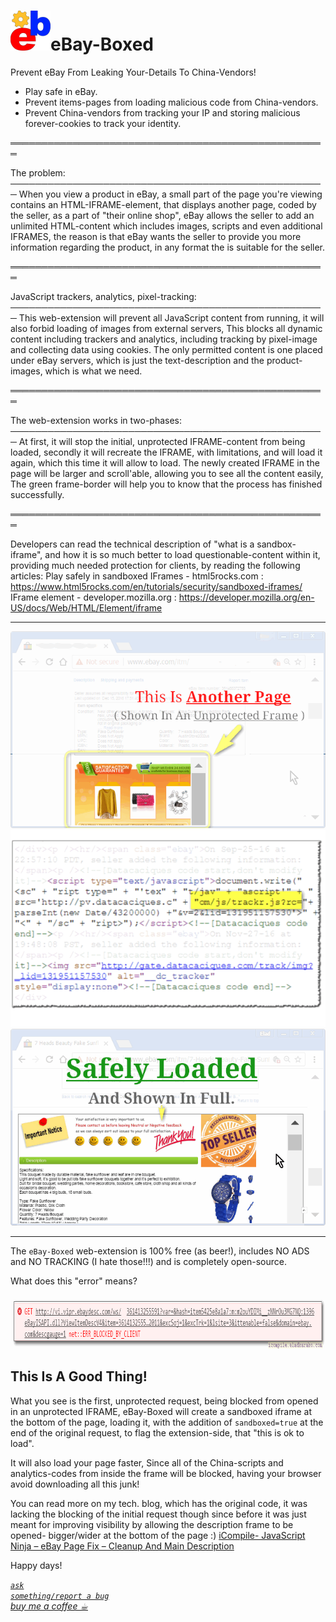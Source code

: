 <h1><img src="resources/icon.png" height="64" width="64"/>eBay-Boxed</h1>

Prevent eBay From Leaking Your-Details To China-Vendors!

- Play safe in eBay.
- Prevent items-pages from loading malicious code from China-vendors.
- Prevent China-vendors from tracking your IP and storing malicious forever-cookies to track your identity.

═══════════════════════════════════════════════════

The problem:
───────────────────────────────────────────────────
When you view a product in eBay, 
a small part of the page you're viewing contains an HTML-IFRAME-element, 
that displays another page, coded by the seller, as a part of "their online shop", 
eBay allows the seller to add an unlimited HTML-content which includes images, scripts and even additional IFRAMES, 
the reason is that eBay wants the seller to provide you more information regarding the product, 
in any format the is suitable for the seller.

═══════════════════════════════════════════════════

JavaScript trackers, analytics, pixel-tracking:
───────────────────────────────────────────────────
This web-extension will prevent all JavaScript content from running, 
it will also forbid loading of images from external servers, 
This blocks all dynamic content including trackers and analytics, 
including tracking by pixel-image and collecting data using cookies.
The only permitted content is one placed under eBay servers, 
which is just the text-description and the product-images, which is what we need.

═══════════════════════════════════════════════════

The web-extension works in two-phases:
───────────────────────────────────────────────────
At first, it will stop the initial, unprotected IFRAME-content from being loaded, 
secondly it will recreate the IFRAME, with limitations, and will load it again, 
which this time it will allow to load. 
The newly created IFRAME in the page will be larger and scroll'able, 
allowing you to see all the content easily, 
The green frame-border will help you to know that the process has finished successfully.

═══════════════════════════════════════════════════

Developers can read the technical description of "what is a sandbox-iframe",
and how it is so much better to load questionable-content within it, providing much needed protection for clients,
by reading the following articles:
Play safely in sandboxed IFrames - html5rocks.com : https://www.html5rocks.com/en/tutorials/security/sandboxed-iframes/
IFrame element - developer.mozilla.org : https://developer.mozilla.org/en-US/docs/Web/HTML/Element/iframe

<hr/>

<img src="resources/screenshot_1.png"/>
<img src="resources/screenshot_2.png"/>
<img src="resources/screenshot_3.png"/>

<hr/>

The <code>eBay-Boxed</code> web-extension is 100% free (as beer!), includes NO ADS and NO TRACKING (I hate those!!!) and is completely open-source.






What does this "error" means?

<img src="resources/screenshot_4_blocked_connection_explained.png" height="86" width="941"/>
<h2>This Is A Good Thing!</h2>
What you see is the first, unprotected request, being blocked from opened in an unprotected IFRAME,
eBay-Boxed will create a sandboxed iframe at the bottom of the page, loading it,
with the addition of <code>sandboxed=true</code> at the end of the original request, to flag the extension-side,
that "this is ok to load".

It will also load your page faster,
Since all of the China-scripts and analytics-codes from inside the frame will be blocked, having your browser avoid downloading all this junk!

You can read more on my tech. blog, which has the original code,
it was lacking the blocking of the initial request though since before it was just meant for improving visibility by allowing the description frame to be opened- bigger/wider at the bottom of the page :)
[iCompile-  JavaScript Ninja – eBay Page Fix – Cleanup And Main Description](http://icompile.eladkarako.com/ebay-page-fix/)

Happy days!

<a href="https://github.com/eladkarako/chrome_extensions/issues/new?title=eBay-Boxed%20-%20"><em><code>ask something/report a bug</code></em></a>  
<a href="https://paypal.me/e1adkarak0/5USD"><em>buy me a coffee ☕︎</em></a>  
